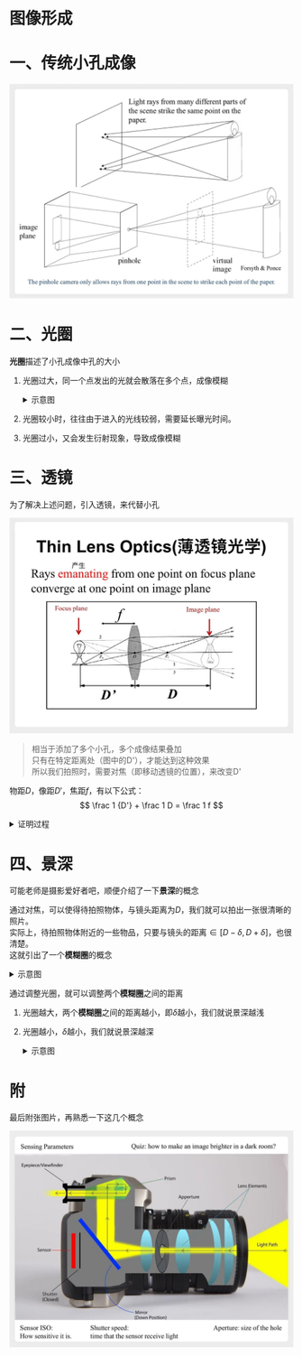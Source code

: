 # 图像形成

# 一、传统小孔成像

![pinhole](pngs/pinhole.png)

# 二、光圈

**光圈**描述了小孔成像中孔的大小

1. 光圈过大，同一个点发出的光就会散落在多个点，成像模糊

    <details>
    <summary>示意图</summary>

    ![aperture](pngs/aperture.png)

    </details>

2. 光圈较小时，往往由于进入的光线较弱，需要延长曝光时间。
3. 光圈过小，又会发生衍射现象，导致成像模糊

# 三、透镜

为了解决上述问题，引入透镜，来代替小孔

![lens](pngs/lens.png)
> 相当于添加了多个小孔，多个成像结果叠加  
> 只有在特定距离处（图中的D'），才能达到这种效果  
> 所以我们拍照时，需要对焦（即移动透镜的位置），来改变D'

物距$D$，像距$D'$，焦距$f$，有以下公式：
$$
\frac 1 {D'} + \frac 1 D = \frac 1 f
$$

<details>
<summary>证明过程</summary>

![equation](pngs/lens_equation.png)

</details>


# 四、景深

可能老师是摄影爱好者吧，顺便介绍了一下**景深**的概念

通过对焦，可以使得待拍照物体，与镜头距离为$D$，我们就可以拍出一张很清晰的照片。  
实际上，待拍照物体附近的一些物品，只要与镜头的距离$\in [D-\delta, D+\delta]$，也很清楚。  
这就引出了一个**模糊圈**的概念

<details>
<summary>示意图</summary>

![circle](pngs/circle.png)
> 处于两个模糊圈之间的物体，成像都比较清晰

</details>

通过调整光圈，就可以调整两个**模糊圈**之间的距离
1. 光圈越大，两个**模糊圈**之间的距离越小，即$\delta$越小，我们就说景深越浅
2. 光圈越小，$\delta$越小，我们就说景深越深

    <details>
    <summary>示意图</summary>

    ![depth](pngs/depth_field.png)

    </details>

# 附

最后附张图片，再熟悉一下这几个概念

![camera](pngs/camera.png)